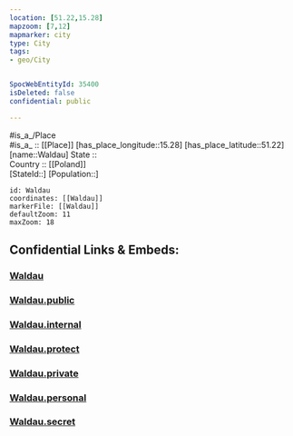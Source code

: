 ```yaml
---
location: [51.22,15.28] 
mapzoom: [7,12] 
mapmarker: city 
type: City
tags:
- geo/City


SpocWebEntityId: 35400
isDeleted: false
confidential: public

---
```

#is_a_/Place  
#is_a_ :: [[Place]] 
[has_place_longitude::15.28] 
[has_place_latitude::51.22] 
[name::Waldau] 
State ::  
Country :: [[Poland]]  
[StateId::] 
[Population::] 



```leaflet
id: Waldau
coordinates: [[Waldau]] 
markerFile: [[Waldau]] 
defaultZoom: 11 
maxZoom: 18
```


## Confidential Links & Embeds: 

### [Waldau](/_Standards/Earth/Continent/Europe/Europe~East/Poland/Provinces~Poland/Lower_Silesian/City/Waldau.md) 

### [Waldau.public](/_public/Earth/Continent/Europe/Europe~East/Poland/Provinces~Poland/Lower_Silesian/City/Waldau.public.md) 

### [Waldau.internal](/_internal/Earth/Continent/Europe/Europe~East/Poland/Provinces~Poland/Lower_Silesian/City/Waldau.internal.md) 

### [Waldau.protect](/_protect/Earth/Continent/Europe/Europe~East/Poland/Provinces~Poland/Lower_Silesian/City/Waldau.protect.md) 

### [Waldau.private](/_private/Earth/Continent/Europe/Europe~East/Poland/Provinces~Poland/Lower_Silesian/City/Waldau.private.md) 

### [Waldau.personal](/_personal/Earth/Continent/Europe/Europe~East/Poland/Provinces~Poland/Lower_Silesian/City/Waldau.personal.md) 

### [Waldau.secret](/_secret/Earth/Continent/Europe/Europe~East/Poland/Provinces~Poland/Lower_Silesian/City/Waldau.secret.md)


